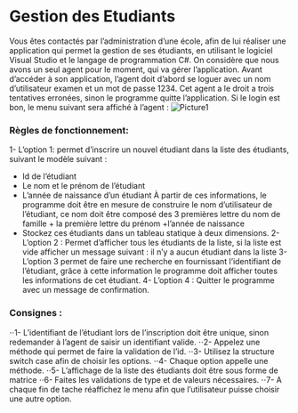 # Gestion des Etudiants
Vous êtes contactés par l’administration d’une école, afin de lui réaliser une application qui permet la gestion de ses étudiants, en utilisant le logiciel Visual Studio et le langage de programmation C#.
On considère que nous avons un seul agent pour le moment, qui va gérer l’application.
Avant d’accéder à son application, l’agent doit d’abord se loguer avec un nom d’utilisateur examen et un mot de passe 1234.
Cet agent a le droit a trois tentatives erronées, sinon le programme quitte l’application.
Si le login est bon, le menu suivant sera affiché à l’agent :
 ![Picture1](https://github.com/mgracnazareno/GestiondesEtudiants/assets/47845955/175ac334-f922-4513-969c-0aecb993e292)

### Règles de fonctionnement:
1-	L’option 1: permet d’inscrire un nouvel étudiant dans la liste des étudiants, suivant le modèle suivant :
-	Id de l’étudiant 
-	Le nom et le prénom de l’étudiant
-	L’année de naissance d’un étudiant
À partir de ces informations, le programme doit être en mesure de construire
le nom d’utilisateur de l’étudiant, ce nom doit être composé des 3 premières lettre du nom de famille + la première lettre du prénom +l’année de naissance
-	Stockez ces étudiants dans un tableau statique à deux dimensions.
2-	L’option 2 : Permet d’afficher tous les étudiants de la liste, si la liste est vide afficher un message suivant : il n’y a aucun étudiant dans la liste
3-	L’option 3 permet de faire une recherche en fournissant l’identifiant de l’étudiant, grâce à cette information le programme doit afficher toutes les informations de cet étudiant.
4-	L’option 4 : Quitter le programme avec un message de confirmation.
 	
### Consignes :
⋅⋅1-	L’identifiant de l’étudiant lors de l’inscription doit être unique, sinon redemander à l’agent de saisir un identifiant valide.
⋅⋅2-	Appelez une méthode qui permet de faire la validation de l’id.
⋅⋅3-	Utilisez la structure switch case afin de choisir les options.
⋅⋅4-	Chaque option appelle une méthode.
⋅⋅5-	L’affichage de la liste des étudiants doit être sous forme de matrice
⋅⋅6-	Faites les validations de type et de valeurs nécessaires.
⋅⋅7-	A chaque fin de tache réaffichez le menu afin que l’utilisateur puisse choisir une autre option.
